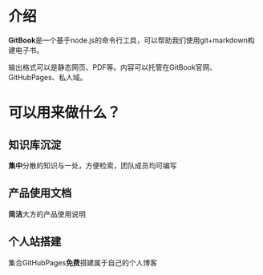 # 介绍

**GitBook**是一个基于node.js的命令行工具，可以帮助我们使用git+markdown构建电子书。

输出格式可以是静态网页、PDF等。内容可以托管在GitBook官网、GitHubPages、私人域。


# 可以用来做什么？
## 知识库沉淀   
   **集中**分散的知识与一处，方便检索，团队成员均可编写

## 产品使用文档   
   **简洁**大方的产品使用说明

## 个人站搭建   
   集合GitHubPages**免费**搭建属于自己的个人博客